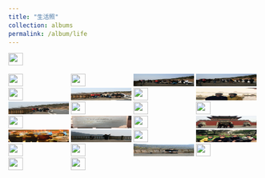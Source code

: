 ```yaml
---
title: "生活照"
collection: albums
permalink: /album/life
---
```

<style>.gallery-img{ height: 150px;object-fit: cover;margin-bottom: 4px;}</style><a class="gallery-img" href="../keli_photo/life/WeChat Image_20220328132707.jpg"><img src="../keli_photo/life/WeChat Image_20220328132707.jpg" height="25" width="24%"></a>
<a class="gallery-img" href="../keli_photo/life/WeChat Image_20220328132544.jpg"><img src="../keli_photo/life/WeChat Image_20220328132544.jpg" height="25" width="24%"></a>
<a class="gallery-img" href="../keli_photo/life/WeChat Image_20220328132428.jpg"><img src="../keli_photo/life/WeChat Image_20220328132428.jpg" height="25" width="24%"></a>
<a class="gallery-img" href="../keli_photo/life/WeChat Image_20220323135619.jpg"><img src="../keli_photo/life/WeChat Image_20220323135619.jpg" height="25" width="24%"></a>
<a class="gallery-img" href="../keli_photo/life/WeChat Image_20220323135712.jpg"><img src="../keli_photo/life/WeChat Image_20220323135712.jpg" height="25" width="24%"></a>
<a class="gallery-img" href="../keli_photo/life/WeChat Image_20220328132027.jpg"><img src="../keli_photo/life/WeChat Image_20220328132027.jpg" height="25" width="24%"></a>
<a class="gallery-img" href="../keli_photo/life/WeChat Image_20220323135915.jpg"><img src="../keli_photo/life/WeChat Image_20220323135915.jpg" height="25" width="24%"></a>
<a class="gallery-img" href="../keli_photo/life/WeChat Image_20220323141011.jpg"><img src="../keli_photo/life/WeChat Image_20220323141011.jpg" height="25" width="24%"></a>
<a class="gallery-img" href="../keli_photo/life/af6d5117e4b24354fe087428d3ff6e75.jpg"><img src="../keli_photo/life/af6d5117e4b24354fe087428d3ff6e75.jpg" height="25" width="24%"></a>
<a class="gallery-img" href="../keli_photo/life/WeChat Image_20220323140356.jpg"><img src="../keli_photo/life/WeChat Image_20220323140356.jpg" height="25" width="24%"></a>
<a class="gallery-img" href="../keli_photo/life/WeChat Image_20220323140914.jpg"><img src="../keli_photo/life/WeChat Image_20220323140914.jpg" height="25" width="24%"></a>
<a class="gallery-img" href="../keli_photo/life/WeChat Image_20220323135741.jpg"><img src="../keli_photo/life/WeChat Image_20220323135741.jpg" height="25" width="24%"></a>
<a class="gallery-img" href="../keli_photo/life/WeChat Image_20220328131919.jpg"><img src="../keli_photo/life/WeChat Image_20220328131919.jpg" height="25" width="24%"></a>
<a class="gallery-img" href="../keli_photo/life/WeChat Image_20220323141645.jpg"><img src="../keli_photo/life/WeChat Image_20220323141645.jpg" height="25" width="24%"></a>
<a class="gallery-img" href="../keli_photo/life/WeChat Image_20220323205923.jpg"><img src="../keli_photo/life/WeChat Image_20220323205923.jpg" height="25" width="24%"></a>
<a class="gallery-img" href="../keli_photo/life/WeChat Image_20220323135050.jpg"><img src="../keli_photo/life/WeChat Image_20220323135050.jpg" height="25" width="24%"></a>
<a class="gallery-img" href="../keli_photo/life/WeChat Image_20220322203451.jpg"><img src="../keli_photo/life/WeChat Image_20220322203451.jpg" height="25" width="24%"></a>
<a class="gallery-img" href="../keli_photo/life/WeChat Image_20220328132744.jpg"><img src="../keli_photo/life/WeChat Image_20220328132744.jpg" height="25" width="24%"></a>
<a class="gallery-img" href="../keli_photo/life/WeChat Image_20220323135853.jpg"><img src="../keli_photo/life/WeChat Image_20220323135853.jpg" height="25" width="24%"></a>
<a class="gallery-img" href="../keli_photo/life/WeChat Image_20220323140455.jpg"><img src="../keli_photo/life/WeChat Image_20220323140455.jpg" height="25" width="24%"></a>
<a class="gallery-img" href="../keli_photo/life/WeChat Image_20220322203528.jpg"><img src="../keli_photo/life/WeChat Image_20220322203528.jpg" height="25" width="24%"></a>
<a class="gallery-img" href="../keli_photo/life/WeChat_Image_20220323141826.jpg"><img src="../keli_photo/life/WeChat_Image_20220323141826.jpg" height="25" width="24%"></a>
<a class="gallery-img" href="../keli_photo/life/WeChat Image_20220328132232.jpg"><img src="../keli_photo/life/WeChat Image_20220328132232.jpg" height="25" width="24%"></a>
<a class="gallery-img" href="../keli_photo/life/WeChat Image_20220323135811.jpg"><img src="../keli_photo/life/WeChat Image_20220323135811.jpg" height="25" width="24%"></a>
<a class="gallery-img" href="../keli_photo/life/WeChat Image_20220328132155.jpg"><img src="../keli_photo/life/WeChat Image_20220328132155.jpg" height="25" width="24%"></a>
<a class="gallery-img" href="../keli_photo/life/WeChat Image_20220323142126.jpg"><img src="../keli_photo/life/WeChat Image_20220323142126.jpg" height="25" width="24%"></a>
<a class="gallery-img" href="../keli_photo/life/WeChat Image_20220323141511.jpg"><img src="../keli_photo/life/WeChat Image_20220323141511.jpg" height="25" width="24%"></a>
